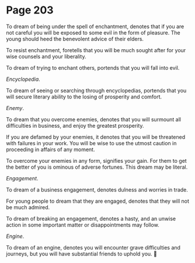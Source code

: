 # Page 203
To dream of being under the spell of enchantment, denotes that if you
are not careful you will be exposed to some evil in the form of pleasure.
The young should heed the benevolent advice of their elders.


To resist enchantment, foretells that you will be much sought
after for your wise counsels and your liberality.


To dream of trying to enchant others, portends that you will fall into evil.


_Encyclopedia_.


To dream of seeing or searching through encyclopedias, portends that you
will secure literary ability to the losing of prosperity and comfort.


_Enemy_.


To dream that you overcome enemies, denotes that you will surmount
all difficulties in business, and enjoy the greatest prosperity.


If you are defamed by your enemies, it denotes that you will be threatened
with failures in your work. You will be wise to use the utmost caution
in proceeding in affairs of any moment.


To overcome your enemies in any form, signifies your gain.
For them to get the better of you is ominous of adverse fortunes.
This dream may be literal.


_Engagement_.


To dream of a business engagement, denotes dulness and worries in trade.


For young people to dream that they are engaged, denotes that they
will not be much admired.


To dream of breaking an engagement, denotes a hasty, and an unwise action
in some important matter or disappointments may follow.


_Engine_.


To dream of an engine, denotes you will encounter grave difficulties
and journeys, but you will have substantial friends to uphold you.
